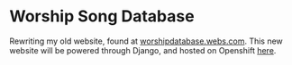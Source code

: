 Worship Song Database
=====================

Rewriting my old website, found at [worshipdatabase.webs.com](http://worshipdatabase.webs.com). This new website will be powered through Django, and hosted on Openshift [here](http://worshipdb-brandonchinn178.rhcloud.com).